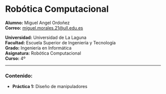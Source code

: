 # **Robótica Computacional**  
  
**Alumno:** Miguel Angel Ordoñez  
**Correo:** miguel.morales.21@ull.edu.es  
  
**Universidad:** Universidad de La Laguna  
**Facultad:** Escuela Superior de Ingeniería y Tecnología  
**Grado:** Ingeniería en Informática  
**Asignatura:** Robótica Computacional  
**Curso:** 4º  
  
---
  
### **Contenido:**  

* **Práctica 1:** Diseño de manipuladores 